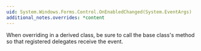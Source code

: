```yaml
---
uid: System.Windows.Forms.Control.OnEnabledChanged(System.EventArgs)
additional_notes.overrides: *content
---
```


<p>When overriding <xref href="System.Windows.Forms.Control.OnEnabledChanged(System.EventArgs)"></xref> in a derived class, be sure to call the base class's <xref href="System.Windows.Forms.Control.OnEnabledChanged(System.EventArgs)"></xref> method so that registered delegates receive the event.</p>


